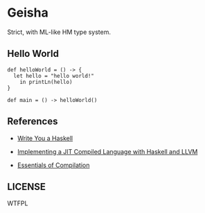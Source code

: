 # Geisha

Strict, with ML-like HM type system.

## Hello World

```
def helloWorld = () -> {
  let hello = "hello world!"
    in printLn(hello)
}

def main = () -> helloWorld()
```

## References

- [Write You a Haskell](http://dev.stephendiehl.com/fun/)

- [Implementing a JIT Compiled Language with Haskell and LLVM](http://www.stephendiehl.com/llvm/)

- [Essentials of Compilation](https://github.com/jsiek/Essentials-of-Compilation)

## LICENSE

WTFPL